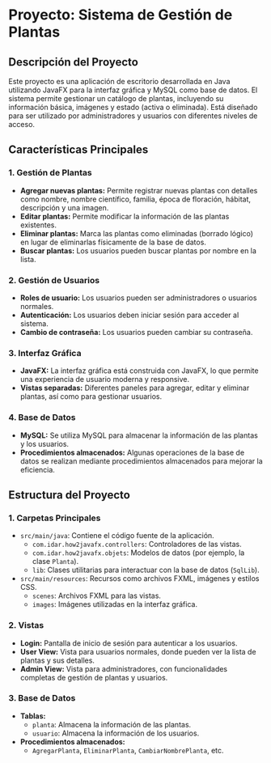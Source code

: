 # Proyecto: Sistema de Gestión de Plantas

## Descripción del Proyecto

Este proyecto es una aplicación de escritorio desarrollada en Java utilizando JavaFX para la interfaz gráfica y MySQL como base de datos. El sistema permite gestionar un catálogo de plantas, incluyendo su información básica, imágenes y estado (activa o eliminada). Está diseñado para ser utilizado por administradores y usuarios con diferentes niveles de acceso.

## Características Principales

### 1. **Gestión de Plantas**
   - **Agregar nuevas plantas:** Permite registrar nuevas plantas con detalles como nombre, nombre científico, familia, época de floración, hábitat, descripción y una imagen.
   - **Editar plantas:** Permite modificar la información de las plantas existentes.
   - **Eliminar plantas:** Marca las plantas como eliminadas (borrado lógico) en lugar de eliminarlas físicamente de la base de datos.
   - **Buscar plantas:** Los usuarios pueden buscar plantas por nombre en la lista.

### 2. **Gestión de Usuarios**
   - **Roles de usuario:** Los usuarios pueden ser administradores o usuarios normales.
   - **Autenticación:** Los usuarios deben iniciar sesión para acceder al sistema.
   - **Cambio de contraseña:** Los usuarios pueden cambiar su contraseña.

### 3. **Interfaz Gráfica**
   - **JavaFX:** La interfaz gráfica está construida con JavaFX, lo que permite una experiencia de usuario moderna y responsive.
   - **Vistas separadas:** Diferentes paneles para agregar, editar y eliminar plantas, así como para gestionar usuarios.

### 4. **Base de Datos**
   - **MySQL:** Se utiliza MySQL para almacenar la información de las plantas y los usuarios.
   - **Procedimientos almacenados:** Algunas operaciones de la base de datos se realizan mediante procedimientos almacenados para mejorar la eficiencia.

## Estructura del Proyecto

### 1. **Carpetas Principales**
   - `src/main/java`: Contiene el código fuente de la aplicación.
     - `com.idar.how2javafx.controllers`: Controladores de las vistas.
     - `com.idar.how2javafx.objets`: Modelos de datos (por ejemplo, la clase `Planta`).
     - `lib`: Clases utilitarias para interactuar con la base de datos (`SqlLib`).
   - `src/main/resources`: Recursos como archivos FXML, imágenes y estilos CSS.
     - `scenes`: Archivos FXML para las vistas.
     - `images`: Imágenes utilizadas en la interfaz gráfica.

### 2. **Vistas**
   - **Login:** Pantalla de inicio de sesión para autenticar a los usuarios.
   - **User View:** Vista para usuarios normales, donde pueden ver la lista de plantas y sus detalles.
   - **Admin View:** Vista para administradores, con funcionalidades completas de gestión de plantas y usuarios.

### 3. **Base de Datos**
   - **Tablas:**
     - `planta`: Almacena la información de las plantas.
     - `usuario`: Almacena la información de los usuarios.
   - **Procedimientos almacenados:**
     - `AgregarPlanta`, `EliminarPlanta`, `CambiarNombrePlanta`, etc.

